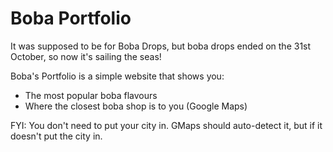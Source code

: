 # Boba Portfolio
It was supposed to be for Boba Drops, but boba drops ended on the 31st October, so now it's sailing the seas!

Boba's Portfolio is a simple website that shows you:
* The most popular boba flavours
* Where the closest boba shop is to you (Google Maps)

FYI: You don't need to put your city in. GMaps should auto-detect it, but if it doesn't put the city in.


